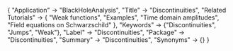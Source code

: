 {
 "Application" -> "BlackHoleAnalysis",
 "Title" -> "Discontinuities",
 "Related Tutorials" -> {
     "Weak functions",
     "Examples",
     "Time domain amplitudes",
     "Field equations on Schwarzschild"
 },
 "Keywords" -> {"Discontinuities", "Jumps", "Weak"},
 "Label" -> "Discontinuities",
 "Package" -> "Discontinuities",
 "Summary" -> "Discontinuities",
 "Synonyms" -> {}
 }
